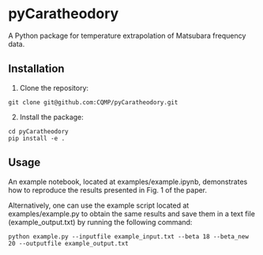 # pyCaratheodory

A Python package for temperature extrapolation of Matsubara frequency data.

## Installation

1. Clone the repository:
```
git clone git@github.com:CQMP/pyCaratheodory.git
```
2. Install the package:
```
cd pyCaratheodory
pip install -e .
```

## Usage

An example notebook, located at examples/example.ipynb, demonstrates how to reproduce the results presented in Fig. 1 of the paper.

Alternatively, one can use the example script located at examples/example.py to obtain the same results and save them in a text file (example_output.txt) by running the following command:
```
python example.py --inputfile example_input.txt --beta 18 --beta_new 20 --outputfile example_output.txt 
```




